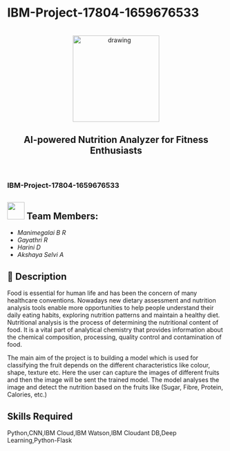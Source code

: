 # IBM-Project-17804-1659676533
<br>
<div align="center">
<img src="https://upload.wikimedia.org/wikipedia/commons/5/51/IBM_logo.svg"  align="center" alt="drawing" width="200" />
  <h2 align="center"> AI-powered Nutrition Analyzer for Fitness Enthusiasts <br></h2>

  </div>
 <br> 
 <h3>IBM-Project-17804-1659676533</h3>  
    

<h2><img src="https://raw.githubusercontent.com/Tarikul-Islam-Anik/Animated-Fluent-Emojis/master/Emojis/People%20with%20professions/Man%20Technologist%20Light%20Skin%20Tone.png" width="40px"> Team Members: </h2> 
<ul><i>
  <li>Manimegalai B R </li>
  <li> Gayathri R </li>
  <li> Harini D</li>
  <li> Akshaya Selvi A </li>
  </i>
  </ul>

<h2>📃 Description</h2>
<p>
Food is essential for human life and has been the concern of many healthcare conventions. Nowadays new dietary assessment and nutrition analysis tools enable more opportunities to help people understand their daily eating habits, exploring nutrition patterns and maintain a healthy diet. 
Nutritional analysis is the process of determining the nutritional content of food. It is a vital part of analytical chemistry that provides information about the chemical composition, processing, quality control and contamination of food.
<br>

The main aim of the project is to building a model which is used for classifying the fruit depends on the different characteristics like colour, shape, texture etc. Here the user can capture the images of different fruits and then the image will be sent the trained model. The model analyses the image and detect the nutrition based on the fruits like (Sugar, Fibre, Protein, Calories, etc.)</p>

<h2>Skills Required</h2>
Python,CNN,IBM Cloud,IBM Watson,IBM Cloudant DB,Deep Learning,Python-Flask

  
 
